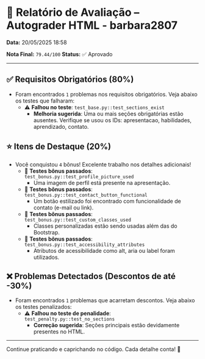 # 🧪 Relatório de Avaliação – Autograder HTML - barbara2807

**Data:** 20/05/2025 18:58

**Nota Final:** `79.44/100`
**Status:** ✅ Aprovado

---
## ✅ Requisitos Obrigatórios (80%)
- Foram encontrados `1` problemas nos requisitos obrigatórios. Veja abaixo os testes que falharam:
  - ⚠️ **Falhou no teste**: `test_base.py::test_sections_exist`
    - **Melhoria sugerida**: Uma ou mais seções obrigatórias estão ausentes. Verifique se usou os IDs: apresentacao, habilidades, aprendizado, contato.

## ⭐ Itens de Destaque (20%)
- Você conquistou `4` bônus! Excelente trabalho nos detalhes adicionais!
  - 🌟 **Testes bônus passados**: `test_bonus.py::test_profile_picture_used`
    - Uma imagem de perfil está presente na apresentação.
  - 🌟 **Testes bônus passados**: `test_bonus.py::test_contact_button_functional`
    - Um botão estilizado foi encontrado com funcionalidade de contato (e-mail ou link).
  - 🌟 **Testes bônus passados**: `test_bonus.py::test_custom_classes_used`
    - Classes personalizadas estão sendo usadas além das do Bootstrap.
  - 🌟 **Testes bônus passados**: `test_bonus.py::test_accessibility_attributes`
    - Atributos de acessibilidade como alt, aria ou label foram utilizados.

## ❌ Problemas Detectados (Descontos de até -30%)
- Foram encontrados `1` problemas que acarretam descontos. Veja abaixo os testes penalizados:
  - ⚠️ **Falhou no teste de penalidade**: `test_penalty.py::test_no_sections`
    - **Correção sugerida**: Seções principais estão devidamente presentes no HTML.

---
Continue praticando e caprichando no código. Cada detalhe conta! 💪
